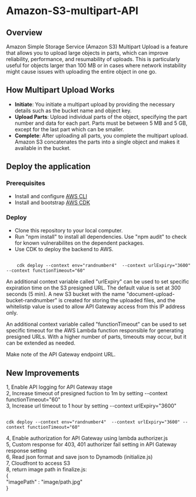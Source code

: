 # Amazon-S3-multipart-API  
## Overview    
Amazon Simple Storage Service (Amazon S3) Multipart Upload is a feature that allows you to upload large objects in parts, which can improve reliability, performance, and resumability of uploads. This is particularly useful for objects larger than 100 MB or in cases where network instability might cause issues with uploading the entire object in one go.    
    
## How Multipart Upload Works    
- **Initiate**: You initiate a multipart upload by providing the necessary details such as the bucket name and object key.    
- **Upload Parts**: Upload individual parts of the object, specifying the part number and data for each part. Parts must be between 5 MB and 5 GB, except for the last part which can be smaller.    
- **Complete**: After uploading all parts, you complete the multipart upload. Amazon S3 concatenates the parts into a single object and makes it available in the bucket.    

## Deploy the application    
### Prerequisites    
- Install and configure [AWS CLI ](https://aws.amazon.com/cli/)     
- Install and bootstrap [AWS CDK](https://aws.amazon.com/cdk/)      
### Deploy    
- Clone this repository to your local computer.    
- Run "npm install" to install all dependencies. Use "npm audit" to check for known vulnerabilites on the dependent packages.    
- Use CDK to deploy the backend to AWS.     
##
        cdk deploy --context env="randnumber4"  --context urlExpiry="3600" --context functionTimeout="60"      
An additional context variable called "urlExpiry" can be used to set specific expiration time on the S3 presigned URL. The default value is set at 300 seconds (5 min). A new S3 bucket with the name "document-upload-bucket-randnumber" is created for storing the uploaded files, and the whitelistip value is used to allow API Gateway access from this IP address only.    
    
An additional context variable called "functionTimeout" can be used to set specific timeout for the AWS Lambda function responsible for generating presigned URLs. With a higher number of parts, timeouts may occur, but it can be extended as needed.    
    
Make note of the API Gateway endpoint URL.    
    
## New Improvements  
  
1, Enable API logging for API Gateway stage  
2, Increase timeout of presigned fuction to 1m by setting --context functionTimeout="60"  
3, Increase url timeout to 1 hour by setting --context urlExpiry="3600"  
##
    cdk deploy --context env="randnumber4"  --context urlExpiry="3600" --context functionTimeout="60"  
4, Enable authorization for API Gateway using lambda authorizer.js  
5, Custom response for 403, 401 authorizer fail setting in API Gateway response setting  
6, Read json format and save json to Dynamodb (initialize.js)  
7, Cloudfront to access S3  
8, return image path in finalize.js:  
{  
"imagePath" : "image/path.jpg"  
}  
  
